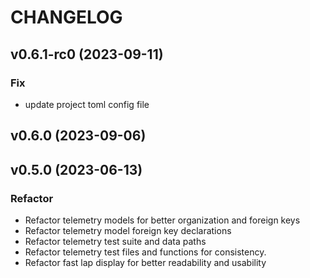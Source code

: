 # CHANGELOG

## v0.6.1-rc0 (2023-09-11)

### Fix

- update project toml config file

## v0.6.0 (2023-09-06)

## v0.5.0 (2023-06-13)

### Refactor

- Refactor telemetry models for better organization and foreign keys
- Refactor telemetry model foreign key declarations
- Refactor telemetry test suite and data paths
- Refactor telemetry test files and functions for consistency.
- Refactor fast lap display for better readability and usability

